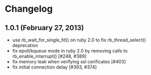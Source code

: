 # Changelog

## 1.0.1 (February 27, 2013)
* use rb_wait_for_single_fd() on ruby 2.0 to fix rb_thread_select() deprecation
* fix epoll/kqueue mode in ruby 2.0 by removing calls to rb_enable_interrupt() [#248, #389]
* fix memory leak when verifying ssl cerificates [#403]
* fix initial connection delay [#393, #374]
